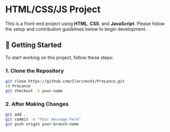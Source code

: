 # HTML/CSS/JS Project

This is a front-end project using **HTML**, **CSS**, and **JavaScript**. Please follow the setup and contribution guidelines below to begin development.

## 🚀 Getting Started

To start working on this project, follow these steps:

### 1. Clone the Repository

```bash
git clone https://github.com/Clarineckt/ProLance.git
cd ProLance
git checkout -b your-name
```

### 2. After Making Changes

```bash
git add .
git commit -m "Your message here"
git push origin your-branch-name
```
